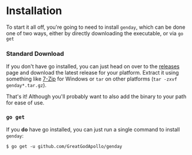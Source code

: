 # Installation

To start it all off, you're going to need to install `genday`, which can be done one of two ways, either by directly downloading the executable, or via `go get`

### Standard Download
If you don't have go installed, you can just head on over to the [releases](https://github.com/GreatGodApollo/genday/releases) page and download the 
latest release for your platform. Extract it using something like [7-Zip](https://www.7-zip.org) for Windows or 
`tar` on other platforms (`tar -zxvf genday*.tar.gz`).

That's it! Although you'll probably want to also add the binary to your path for ease of use.

### `go get`
If you **do** have go installed, you can just run a single command to install `genday`:
```shell
$ go get -u github.com/GreatGodApollo/genday
```